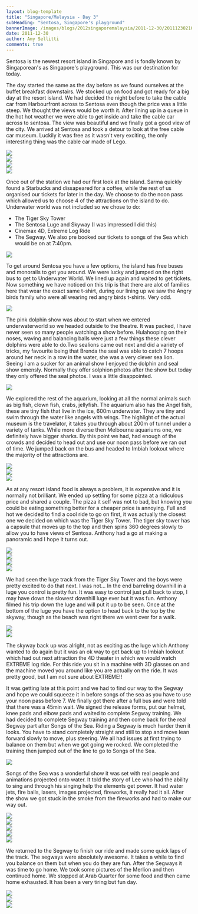```yaml
---
layout: blog-template
title: "Singapore/Malaysia - Day 3"
subHeading: "Sentosa, Singapore's playground"
bannerImage: /images/blogs/2012singaporemalaysia/2011-12-30/20111230210816.jpg_compressed.JPEG
date: 2011-12-30
author: Amy Sellitti
comments: true
---
```


Sentosa is the newest resort island in Singapore and is fondly known by Singaporean's as Singapore's playground. This was our destination for today.

The day started the same as the day before as we found ourselves at the buffet breakfast downstairs. We stocked up on food and got ready for a big day at the resort island. We had decided the night before to take the cable car from Harbourfront across to Sentosa even though the price was a little steep. We thought the views would be worth it. After lining up in a queue in the hot hot weather we were able to get inside and take the cable car across to sentosa. The view was beautiful and we finally got a good view of the city. We arrived at Sentosa and took a detour to look at the free cable car museum. Luckily it was free as it wasn't very exciting, the only interesting thing was the cable car made of Lego.

<div class="center-image"><img src="/images/blogs/2012singaporemalaysia/2011-12-30/IMG_5992.JPG_compressed.JPEG" /></div>
<div class="center-image"><img src="/images/blogs/2012singaporemalaysia/2011-12-30/IMG_5997.JPG_compressed.JPEG" /></div>
<div class="center-image"><img src="/images/blogs/2012singaporemalaysia/2011-12-30/IMG_6000.JPG_compressed.JPEG" /></div>
<div class="center-image"><img src="/images/blogs/2012singaporemalaysia/2011-12-30/20111230135738.jpg_compressed.JPEG" /></div>

Once out of the station we had our first look at the island. Sarma quickly found a Starbucks and dissapeared for a coffee, while the rest of us organised our tickets for later in the day. We choose to do the noon pass which allowed us to choose 4 of the attractions on the island to do. Underwater world was not included so we chose to do:

- The Tiger Sky Tower
- The Sentosa Luge and Skyway (I was impressed I did this)
- Cinemax 4D, Extreme Log Ride
- The Segway.
  We also pre booked our tickets to songs of the Sea which would be on at 7:40pm.

<div class="center-image"><img src="/images/blogs/2012singaporemalaysia/2011-12-30/IMG_6005.JPG_compressed.JPEG" /></div>

To get around Sentosa you have a few options, the island has free buses and monorails to get you around. We were lucky and jumped on the right bus to get to Underwater World. We lined up again and waited to get tickets. Now something we have noticed on this trip is that there are alot of families here that wear the exact same t-shirt, during our lining up we saw the Angry birds family who were all wearing red angry birds t-shirts. Very odd.

<div class="center-image"><img src="/images/blogs/2012singaporemalaysia/2011-12-30/IMG_6009.JPG_compressed.JPEG" /></div>

The pink dolphin show was about to start when we entered underwaterworld so we headed outside to the theatre. It was packed, I have never seen so many people watching a show before. Hulahooping on their noses, waving and balancing balls were just a few things these clever dolphins were able to do.Two sealions came out next and did a variety of tricks, my favourite being that Brenda the seal was able to catch 7 hoops around her neck in a row in the water, she was a very clever sea lion. Seeing I am a sucker for an animal show I enjoyed the dolphin and seal show emensly. Normally they offer solphion photos after the show but today they only offered the seal photos. I was a little disappointed.

<div class="center-image"><img src="/images/blogs/2012singaporemalaysia/2011-12-30/IMG_6026.JPG_compressed.JPEG" /></div>

We explored the rest of the aquarium, looking at all the normal animals such as big fish, clown fish, crabs, jellyfish. The aquarium also has the Angel fish, these are tiny fish that live in the ice, 600m underwater. They are tiny and swim through the water like angels with wings. The highlight of the actual museum is the travelator, it takes you through about 200m of tunnel under a variety of tanks. While more diverse then Melbourne aquariums one, we definitely have bigger sharks. By this point we had, had enough of the crowds and decided to head out and use our noon pass before we ran out of time. We jumped back on the bus and headed to Imbiah lookout where the majority of the attractions are.

<div class="center-image"><img src="/images/blogs/2012singaporemalaysia/2011-12-30/IMG_6090.JPG_compressed.JPEG" /></div>
<div class="center-image"><img src="/images/blogs/2012singaporemalaysia/2011-12-30/IMG_6092.JPG_compressed.JPEG" /></div>
<div class="center-image"><img src="/images/blogs/2012singaporemalaysia/2011-12-30/IMG_8919.JPG_compressed.JPEG" /></div>

As at any resort island food is always a problem, it is expensive and it is normally not brilliant. We ended up settling for some pizza at a ridiculous price and shared a couple. The pizza it self was not to bad, but knowing you could be eating something better for a cheaper price is annoying. Full and hot we decided to find a cool ride to go on first, it was actually the closest one we decided on which was the Tiger Sky Tower. The tiger sky tower has a capsule that moves up to the top and then spins 360 degrees slowly to allow you to have views of Sentosa. Anthony had a go at making a panoramic and I hope it turns out.

<div class="center-image"><img src="/images/blogs/2012singaporemalaysia/2011-12-30/IMG_6105.JPG_compressed.JPEG" /></div>
<div class="center-image"><img src="/images/blogs/2012singaporemalaysia/2011-12-30/IMG_6104.JPG_compressed.JPEG" /></div>
<div class="center-image"><img src="/images/blogs/2012singaporemalaysia/2011-12-30/IMG_9056.JPG_compressed.JPEG" /></div>
<div class="center-image"><img src="/images/blogs/2012singaporemalaysia/2011-12-30/IMG_9027.JPG_compressed.JPEG" /></div>

We had seen the luge track from the Tiger Sky Tower and the boys were pretty excited to do that next. I was not... In the end barreling downhill in a luge you control is pretty fun. It was easy to control just pull back to stop, I may have down the slowest downhill luge ever but it was fun. Anthony filmed his trip down the luge and will put it up to be seen. Once at the bottom of the luge you have the option to head back to the top by the skyway, though as the beach was right there we went over for a walk.

<div class="center-image"><img src="/images/blogs/2012singaporemalaysia/2011-12-30/IMG_9064.JPG_compressed.JPEG" /></div>
<div class="center-image"><img src="/images/blogs/2012singaporemalaysia/2011-12-30/IMG_6132.JPG_compressed.JPEG" /></div>

The skyway back up was alright, not as exciting as the luge which Anthony wanted to do again but it was an ok way to get back up to Imbiah lookout which had out next attraction the 4D theater in which we would watch EXTREME log ride. For this ride you sit in a machine with 3D glasses on and the machine moved you around like you are actually on the ride. It was pretty good, but I am not sure about EXTREME!!

It was getting late at this point and we had to find our way to the Segway and hope we could squeeze it in before songs of the sea as you have to use your noon pass before 7. We finally got there after a full bus and were told that there was a 45min wait. We signed the release forms, put our helmet, knee pads and elbow pads and waited to complete Segway training. We had decided to complete Segway training and then come back for the real Segway part after Songs of the Sea. Riding a Segway is much harder then it looks. You have to stand completely straight and still to stop and move lean forward slowly to move, plus steering. We all had issues at first trying to balance on them but when we got going we rocked. We completed the training then jumped out of the line to go to Songs of the Sea.

<div class="center-image"><img src="/images/blogs/2012singaporemalaysia/2011-12-30/20111230183552.jpg_compressed.JPEG" /></div>

Songs of the Sea was a wonderful show it was set with real people and animations projected onto water. It told the story of Lee who had the ability to sing and through his singing help the elements get power. It had water jets, fire balls, lasers, images projected, fireworks, it really had it all. After the show we got stuck in the smoke from the fireworks and had to make our way out.

<div class="center-image"><img src="/images/blogs/2012singaporemalaysia/2011-12-30/20111230204801.jpg_compressed.JPEG" /></div>
<div class="center-image"><img src="/images/blogs/2012singaporemalaysia/2011-12-30/20111230210816.jpg_compressed.JPEG" /></div>
<div class="center-image"><img src="/images/blogs/2012singaporemalaysia/2011-12-30/20111230211001.jpg_compressed.JPEG" /></div>
<div class="center-image"><img src="/images/blogs/2012singaporemalaysia/2011-12-30/IMG_6259.JPG_compressed.JPEG" /></div>
<div class="center-image"><img src="/images/blogs/2012singaporemalaysia/2011-12-30/IMG_9115.JPG_compressed.JPEG" /></div>

We returned to the Segway to finish our ride and made some quick laps of the track. The segways were absolutely awesome. It takes a while to find you balance on them but when you do they are fun. After the Segways it was time to go home. We took some pictures of the Merlion and then continued home. We stopped at Arab Quarter for some food and then came home exhausted. It has been a very tiring but fun day.

<div class="center-image"><img src="/images/blogs/2012singaporemalaysia/2011-12-30/IMG_6290.JPG_compressed.JPEG" /></div>
<div class="center-image"><img src="/images/blogs/2012singaporemalaysia/2011-12-30/20111230215743.jpg_compressed.JPEG" /></div>
<div class="center-image"><img src="/images/blogs/2012singaporemalaysia/2011-12-30/20111230215530.jpg_compressed.JPEG" /></div>
